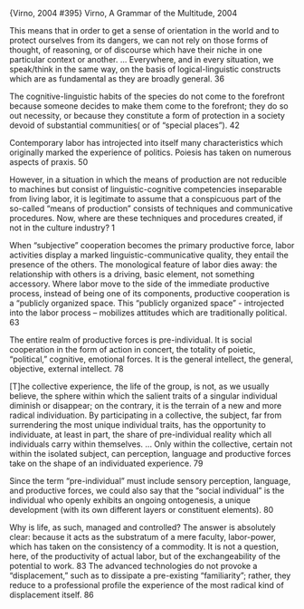 ﻿{Virno, 2004 #395}
Virno, A Grammar of the Multitude, 2004

This means that in order to get a sense of orientation in the world and to protect ourselves from its dangers, we can not rely on those forms of thought, of reasoning, or of discourse which have their niche in one particular context or another. ... Everywhere, and in every situation, we speak/think in the same way, on the basis of logical-linguistic constructs which are as fundamental as they are broadly general. 36

The cognitive-linguistic habits of the species do not come to the forefront because someone decides to make them come to the forefront; they do so out necessity, or because they constitute a form of protection in a society devoid of substantial communities( or of “special places”). 42

Contemporary labor has introjected into itself many characteristics which originally marked the experience of politics. Poiesis has taken on numerous aspects of praxis. 50

However, in  a situation in which the means of production are not reducible to machines but consist of linguistic-cognitive competencies inseparable from living labor, it is legitimate to assume that a conspicuous part of the so-called “means of production” consists of techniques and communicative procedures. Now, where are these techniques and procedures created, if not in the culture industry? 1

When “subjective” cooperation becomes the primary productive force, labor activities display a marked linguistic-communicative quality, they entail the presence of the others. The monological feature of labor dies away: the relationship with others is a driving, basic element, not something accessory. Where labor move to the side  of the immediate productive process, instead of being one of its components, productive cooperation is a “publicly organized space. This “publicly organized space” - introjected into the labor process – mobilizes attitudes which are traditionally political. 63

The entire realm of productive forces is pre-individual. It is social cooperation in the form of action in concert, the totality of poietic, “political,” cognitive, emotional forces. It is the general intellect,  the general, objective, external intellect.  78

[T]he collective experience, the life of the group, is not, as we usually believe, the sphere within which the salient traits of a singular individual diminish or disappear; on the contrary, it is the terrain of a new and more radical individuation. By participating in a collective, the subject, far from surrendering the most unique individual traits, has the opportunity to individuate, at least in part, the share of pre-individual reality which all individuals carry within themselves. ... Only within the collective, certain not within the isolated subject, can perception, language and productive forces take on the shape of an individuated experience. 79

Since the term “pre-individual” must include sensory perception, language, and productive forces, we could also say that the “social  individual” is the individual who openly exhibits an ongoing ontogenesis, a unique development (with its own different layers or constituent elements). 80

Why is life, as such, managed and controlled? The answer is absolutely clear: because it acts as the substratum of a mere faculty, labor-power, which has taken on the consistency of a commodity. It is not a question, here, of the productivity of actual labor, but of the exchangeability of the potential to work. 83
The advanced technologies do not provoke a “displacement,” such as to dissipate a pre-existing “familiarity”; rather, they reduce to a professional profile  the experience of the most radical kind of displacement itself. 86
